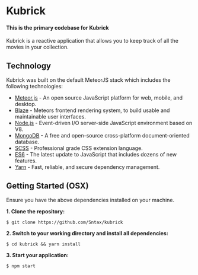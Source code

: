 # Kubrick
#### This is the primary codebase for Kubrick

Kubrick is a reactive application that allows you to keep track of all the movies in your collection.


## Technology

Kubrick was built on the default MeteorJS stack which includes the following technologies:

* [Meteor.js](https://meteor.com/) - An open source JavaScript platform for web, mobile, and desktop.
* [Blaze](https://www.meteor.com/blaze/) - Meteors frontend rendering system, to build usable and maintainable user interfaces.
* [Node.js](https://nodejs.org/) - Event-driven I/O server-side JavaScript environment based on V8.
* [MongoDB](https://www.mongodb.com/) - A free and open-source cross-platform document-oriented database.
* [SCSS](http://sass-lang.com/) - Professional grade CSS extension language.
* [ES6](http://tc39wiki.calculist.org/es6/) - The latest update to JavaScript that includes dozens of new features.
* [Yarn](https://yarnpkg.com/en/) - Fast, reliable, and secure dependency management.


## Getting Started (OSX)

Ensure you have the above dependencies installed on your machine.

**1. Clone the repository:**

```
$ git clone https://github.com/Sntax/kubrick
```

**2. Switch to your working directory and install all dependencies:**

```
$ cd kubrick && yarn install
```

**3. Start your application:**

```
$ npm start
```
